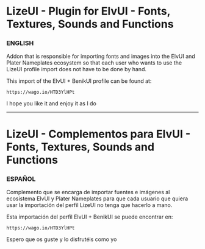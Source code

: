 # LizeUI - Plugin for ElvUI - Fonts, Textures, Sounds and Functions

### ENGLISH
Addon that is responsible for importing fonts and images into the ElvUI and Plater Nameplates ecosystem so that each user who wants to use the LizeUI profile import does not have to be done by hand.

This import of the ElvUI + BenikUI profile can be found at:
```
https://wago.io/HTD3YlHPt
```
I hope you like it and enjoy it as I do

-----

# LizeUI - Complementos para ElvUI - Fonts, Textures, Sounds and Functions

### ESPAÑOL
Complemento que se encarga de importar fuentes e imágenes al ecosistema ElvUI y Plater Nameplates para que cada usuario que quiera usar la importación del perfil LizeUI no tenga que hacerlo a mano.

Esta importación del perfil ElvUI + BenikUI se puede encontrar en:
```
https://wago.io/HTD3YlHPt
```
Espero que os guste y lo disfrutéis como yo
